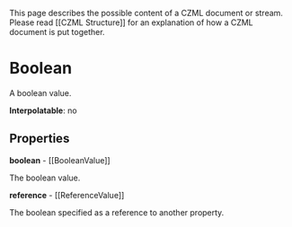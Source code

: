 This page describes the possible content of a CZML document or stream.  Please read [[CZML Structure]] for an explanation of how a CZML document is put together.

# Boolean

A boolean value.

**Interpolatable**: no

## Properties

**boolean** - [[BooleanValue]]

The boolean value.


**reference** - [[ReferenceValue]]

The boolean specified as a reference to another property.


